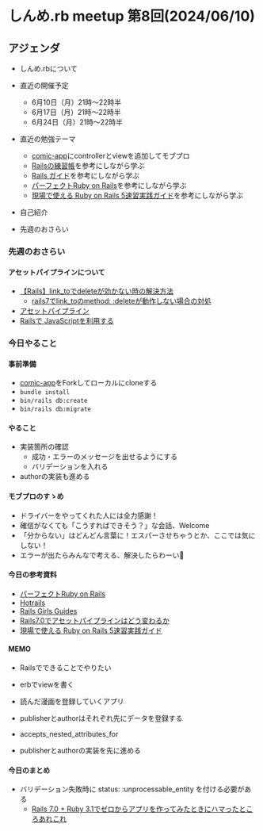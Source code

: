 # しんめ.rb meetup 第8回(2024/06/10)

## アジェンダ

- しんめ.rbについて
- 直近の開催予定
  - 6月10日（月）21時〜22時半
  - 6月17日（月）21時〜22時半
  - 6月24日（月）21時〜22時半

- 直近の勉強テーマ
  - [comic-app](https://github.com/shinmerb/comic-app)にcontrollerとviewを追加してモブプロ
  - [Railsの練習帳](https://zenn.dev/igaiga/books/rails-practice-note/viewer/preface)を参考にしながら学ぶ
  - [Rails ガイド](https://railsguides.jp/active_record_basics.html)を参考にしながら学ぶ
  - [パーフェクトRuby on Rails](https://gihyo.jp/book/2020/978-4-297-11462-6)を参考にしながら学ぶ
  - [現場で使える Ruby on Rails 5速習実践ガイド](https://www.amazon.co.jp/%E7%8F%BE%E5%A0%B4%E3%81%A7%E4%BD%BF%E3%81%88%E3%82%8B-Ruby-Rails-5%E9%80%9F%E7%BF%92%E5%AE%9F%E8%B7%B5%E3%82%AC%E3%82%A4%E3%83%89-%E5%A4%A7%E5%A0%B4%E5%AF%A7%E5%AD%90/dp/4839962227)を参考にしながら学ぶ
- 自己紹介
- 先週のおさらい

### 先週のおさらい

#### アセットパイプラインについて

- [【Rails】link_toでdeleteが効かない時の解決方法](https://qiita.com/ytleoo/items/6fa36f4f3e5b05df7b13)
  - [rails7でlink_toのmethod: :deleteが動作しない場合の対処](https://www.airteams.net/media/articles/1830)
- [アセットパイプライン](https://railsguides.jp/asset_pipeline.html)
- [Railsで JavaScriptを利用する](https://railsguides.jp/working_with_javascript_in_rails.html)

### 今日やること

#### 事前準備

- [comic-app](https://github.com/shinmerb/comic-app)をForkしてローカルにcloneする
- `bundle install`
- `bin/rails db:create`
- `bin/rails db:migrate`

#### やること

- 実装箇所の確認
  - 成功・エラーのメッセージを出せるようにする
  - バリデーションを入れる
- authorの実装も進める

#### モブプロのすゝめ

- ドライバーをやってくれた人には全力感謝！
- 確信がなくても「こうすればできそう？」な会話、Welcome
- 「分からない」はどんどん言葉に！エスパーさせちゃうとか、ここでは気にしない！
- エラーが出たらみんなで考える、解決したらわーい🙌

#### 今日の参考資料

- [パーフェクトRuby on Rails](https://gihyo.jp/book/2020/978-4-297-11462-6)
- [Hotrails](https://www.hotrails.dev/turbo-rails/crud-controller-ruby-on-rails)
- [Rails Girls Guides](https://railsgirls.jp/)
- [Rails7.0でアセットパイプラインはどう変わるか](https://www.wantedly.com/companies/wantedly/post_articles/354873)
- [現場で使える Ruby on Rails 5速習実践ガイド](https://www.amazon.co.jp/)

#### MEMO

- Railsでできることでやりたい
- erbでviewを書く
- 読んだ漫画を登録していくアプリ
- publisherとauthorはそれぞれ先にデータを登録する
- accepts_nested_attributes_for

- publisherとauthorの実装を先に進める

#### 今日のまとめ

- バリデーション失敗時に status: :unprocessable_entity を付ける必要がある
  - [Rails 7.0 + Ruby 3.1でゼロからアプリを作ってみたときにハマったところあれこれ](https://qiita.com/jnchito/items/5c41a7031404c313da1f)